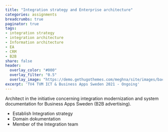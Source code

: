 ```yaml
---
title: "Integration strategy and Enterprise architecture"
categories: assignments
breadcrumbs: true
paginator: true
tags:
- integration strategy
- integration architecture
- Information architecture
- EA
- CRM
- B2B
share: false
header:
  overlay_color: "#000"
  overlay_filter: "0.5"
  overlay_image: "https://demo.gethugothemes.com/meghna/site/images/backgrounds/hero-area.jpg"
excerpt: 'TV4 TVM ICT & Business Apps Sweden 2021 - Ongoing'
---
```

 
Architect in the initiative concerning integration modernization and system documentation for Business Apps Sweden (B2B advertising).

- Establish Integration strategy
- Domain dokumentation
- Member of the Integration team

 
